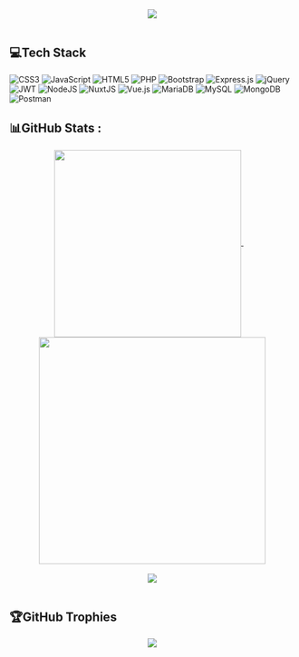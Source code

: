 <div align="center">
    <img src="https://typograssy.deno.dev/api?text=kha-sama%20vip%20pro%20no1%20" align="center" />
</div>
<br>

## 💻Tech Stack
![CSS3](https://img.shields.io/badge/css3-%231572B6.svg?style=flat&logo=css3&logoColor=white) ![JavaScript](https://img.shields.io/badge/javascript-%23323330.svg?style=flat&logo=javascript&logoColor=%23F7DF1E) ![HTML5](https://img.shields.io/badge/html5-%23E34F26.svg?style=flat&logo=html5&logoColor=white) ![PHP](https://img.shields.io/badge/php-%23777BB4.svg?style=flat&logo=php&logoColor=white) ![Bootstrap](https://img.shields.io/badge/bootstrap-%23563D7C.svg?style=flat&logo=bootstrap&logoColor=white) ![Express.js](https://img.shields.io/badge/express.js-%23404d59.svg?style=flat&logo=express&logoColor=%2361DAFB) ![jQuery](https://img.shields.io/badge/jquery-%230769AD.svg?style=flat&logo=jquery&logoColor=white) ![JWT](https://img.shields.io/badge/JWT-black?style=flat&logo=JSON%20web%20tokens) ![NodeJS](https://img.shields.io/badge/node.js-6DA55F?style=flat&logo=node.js&logoColor=white) ![NuxtJS](https://img.shields.io/badge/Nuxt-black?style=flat&logo=nuxt.js&logoColor=white) ![Vue.js](https://img.shields.io/badge/vuejs-%2335495e.svg?style=flat&logo=vuedotjs&logoColor=%234FC08D) ![MariaDB](https://img.shields.io/badge/MariaDB-003545?style=flat&logo=mariadb&logoColor=white) ![MySQL](https://img.shields.io/badge/mysql-%2300f.svg?style=flat&logo=mysql&logoColor=white) ![MongoDB](https://img.shields.io/badge/MongoDB-%234ea94b.svg?style=flat&logo=mongodb&logoColor=white) ![Postman](https://img.shields.io/badge/Postman-FF6C37?style=flat&logo=postman&logoColor=white)

## 📊GitHub Stats :
<div align="center">
    <a href="javascript:void(0)">
        <img align="center" width="330" src="https://github-readme-stats.vercel.app/api/top-langs/?username=khasama&theme=dracula&hide_border=false&include_all_commits=false&count_private=false&layout=compact&hide=SCSS,CSS,LESS,HTML,EJS">
    </a>
    &nbsp;
    &nbsp;
    <a href="javascript:void(0)" align="right">
        <img align="center" width="400" src="https://github-readme-stats.vercel.app/api?username=khasama&theme=dracula&include_all_commits=true&show_icons=true">
    </a>
    <br>
    <br>
    <a href="javascript:void(0)">
        <img align="center" src="https://github-profile-summary-cards.vercel.app/api/cards/profile-details?username=khasama&theme=dracula&hide_border=true">
    </a>
</div>
<br>

## 🏆GitHub Trophies
<div align="center">
    <a href="javascript:void(0)">
        <img src="https://github-trophies.vercel.app/?username=khasama&theme=dracula&no-frame=false&no-bg=false&margin-w=10&margin-h=10">
    </a>
</div>
